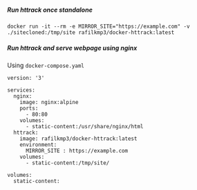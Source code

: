 ##### Run httrack once standalone

```
docker run -it --rm -e MIRROR_SITE="https://example.com" -v ./sitecloned:/tmp/site rafilkmp3/docker-httrack:latest 
```
##### Run httrack and serve webpage using nginx

Using `docker-compose.yaml`
```
version: '3'

services:
  nginx:
    image: nginx:alpine
    ports:
      - 80:80
    volumes:
      - static-content:/usr/share/nginx/html
  httrack:
    image: rafilkmp3/docker-httrack:latest
    environment:
      MIRROR_SITE : https://example.com
    volumes:
      - static-content:/tmp/site/

volumes:
  static-content:
```